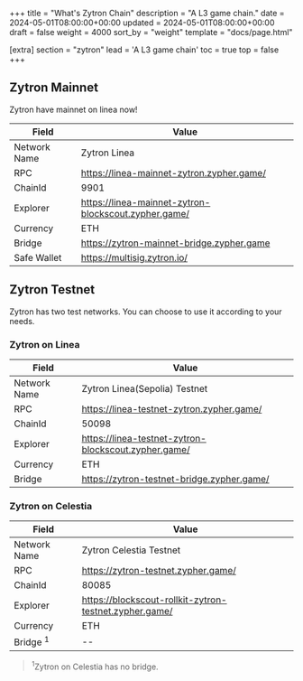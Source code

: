 +++
title = "What's Zytron Chain"
description = "A L3 game chain."
date = 2024-05-01T08:00:00+00:00
updated = 2024-05-01T08:00:00+00:00
draft = false
weight = 4000
sort_by = "weight"
template = "docs/page.html"

[extra]
section = "zytron"
lead = 'A L3 game chain'
toc = true
top = false
+++

## Zytron Mainnet

Zytron have mainnet on linea now!

|  Field   | Value  |
|  ----  | ----  |
| Network Name  | Zytron Linea |
| RPC | https://linea-mainnet-zytron.zypher.game/ |
| ChainId | 9901 |
| Explorer | https://linea-mainnet-zytron-blockscout.zypher.game/ |
| Currency | ETH |
| Bridge | https://zytron-mainnet-bridge.zypher.game |
| Safe Wallet | https://multisig.zytron.io/ |

## Zytron Testnet

Zytron has two test networks. You can choose to use it according to your needs.

### Zytron on Linea

|  Field   | Value  |
|  ----  | ----  |
| Network Name  | Zytron Linea(Sepolia) Testnet |
| RPC | https://linea-testnet-zytron.zypher.game/ |
| ChainId | 50098 |
| Explorer | https://linea-testnet-zytron-blockscout.zypher.game/ |
| Currency | ETH |
| Bridge | https://zytron-testnet-bridge.zypher.game/ |

### Zytron on Celestia

|  Field   | Value  |
|  ----  | ----  |
| Network Name  | Zytron Celestia Testnet |
| RPC | https://zytron-testnet.zypher.game/ |
| ChainId | 80085 |
| Explorer | https://blockscout-rollkit-zytron-testnet.zypher.game/ |
| Currency | ETH |
| Bridge <sup>1</sup> | -- |

> <sup>1</sup>Zytron on Celestia has no bridge.
